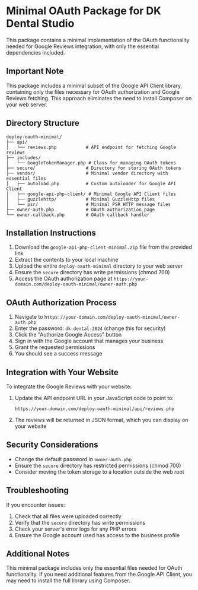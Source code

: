 # Minimal OAuth Package for DK Dental Studio

This package contains a minimal implementation of the OAuth functionality needed for Google Reviews integration, with only the essential dependencies included.

## Important Note

This package includes a minimal subset of the Google API Client library, containing only the files necessary for OAuth authorization and Google Reviews fetching. This approach eliminates the need to install Composer on your web server.

## Directory Structure

```
deploy-oauth-minimal/
├── api/
│   └── reviews.php           # API endpoint for fetching Google reviews
├── includes/
│   └── GoogleTokenManager.php # Class for managing OAuth tokens
├── secure/                   # Directory for storing OAuth tokens
├── vendor/                   # Minimal vendor directory with essential files
│   ├── autoload.php          # Custom autoloader for Google API Client
│   ├── google-api-php-client/ # Minimal Google API Client files
│   ├── guzzlehttp/           # Minimal GuzzleHttp files
│   └── psr/                  # Minimal PSR HTTP message files
├── owner-auth.php            # OAuth authorization page
└── owner-callback.php        # OAuth callback handler
```

## Installation Instructions

1. Download the `google-api-php-client-minimal.zip` file from the provided link
2. Extract the contents to your local machine
3. Upload the entire `deploy-oauth-minimal` directory to your web server
4. Ensure the `secure` directory has write permissions (chmod 700)
5. Access the OAuth authorization page at `https://your-domain.com/deploy-oauth-minimal/owner-auth.php`

## OAuth Authorization Process

1. Navigate to `https://your-domain.com/deploy-oauth-minimal/owner-auth.php`
2. Enter the password: `dk-dental-2024` (change this for security)
3. Click the "Authorize Google Access" button
4. Sign in with the Google account that manages your business
5. Grant the requested permissions
6. You should see a success message

## Integration with Your Website

To integrate the Google Reviews with your website:

1. Update the API endpoint URL in your JavaScript code to point to:
   ```
   https://your-domain.com/deploy-oauth-minimal/api/reviews.php
   ```

2. The reviews will be returned in JSON format, which you can display on your website

## Security Considerations

- Change the default password in `owner-auth.php`
- Ensure the `secure` directory has restricted permissions (chmod 700)
- Consider moving the token storage to a location outside the web root

## Troubleshooting

If you encounter issues:

1. Check that all files were uploaded correctly
2. Verify that the `secure` directory has write permissions
3. Check your server's error logs for any PHP errors
4. Ensure the Google account used has access to the business profile

## Additional Notes

This minimal package includes only the essential files needed for OAuth functionality. If you need additional features from the Google API Client, you may need to install the full library using Composer.
